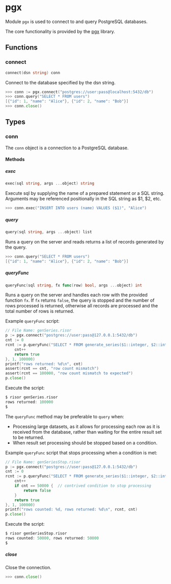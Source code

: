 # pgx

Module `pgx` is used to connect to and query PostgreSQL databases.

The core functionality is provided by the
[pgx](https://github.com/jackc/pgx) library.

## Functions

### connect

```go filename="Function signature"
connect(dsn string) conn
```

Connect to the database specified by the dsn string.

```go copy filename="Example"
>>> conn := pgx.connect("postgres://user:pass@localhost:5432/db")
>>> conn.query("SELECT * FROM users")
[{"id": 1, "name": "Alice"}, {"id": 2, "name": "Bob"}]
>>> conn.close()
```

## Types

### conn

The `conn` object is a connection to a PostgreSQL database.

#### Methods

##### exec

```go filename="Method signature"
exec(sql string, args ...object) string
```

Execute sql by supplying the name of a prepared statement or a SQL string.
Arguments may be referenced positionally in the SQL string as $1, $2, etc.

```go copy filename="Example"
>>> conn.exec("INSERT INTO users (name) VALUES ($1)", "Alice")
```

##### query

```go filename="Method signature"
query(sql string, args ...object) list
```

Runs a query on the server and reads returns a list of records generated by the
query.

```go copy filename="Example"
>>> conn.query("SELECT * FROM users")
[{"id": 1, "name": "Alice"}, {"id": 2, "name": "Bob"}]
```

##### queryFunc

```go filename="Method signature"
queryFunc(sql string, fx func(row) bool, args ...object) int
```

Runs a query on the server and handles each row with the provided function `fx`. If `fx` returns `false`, the query is stopped and the number of rows processed is returned,
otherwise all records are processed and the total number of rows is returned.

Example `queryFunc` script:

```go copy filename="Script"
// File Name: genSeries.risor
p := pgx.connect("postgres://user:pass@127.0.0.1:5432/db")
cnt := 0
rcnt := p.queryFunc("SELECT * FROM generate_series($1::integer, $2::integer)", func(row) {
    cnt++
    return true
}, 1, 100000)
printf("rows returned: %d\n", cnt)
assert(rcnt == cnt, "row count mismatch")
assert(rcnt == 100000, "row count mismatch to expected")
p.close()
```
Execute the script:

```go copy filename="Example"
$ risor genSeries.risor
rows returned: 100000
$
```

The `queryFunc` method may be preferable to `query` when:
 - Processing large datasets, as it allows for processing each row as it is received from the database, rather than waiting for the entire result set to be returned.
 - When result set processing should be stopped based on a condition.

Example `queryFunc` script that stops processing when a condition is met:

```go copy filename="Script"
// File Name: genSeriesStop.risor
p := pgx.connect("postgres://user:pass@127.0.0.1:5432/db")
cnt := 0
rcnt := p.queryFunc("SELECT * FROM generate_series($1::integer, $2::integer)", func(row) {
    cnt++
    if cnt == 50000 {  // contrived condition to stop processing
        return false
    }
    return true
}, 1, 100000)
printf("rows counted: %d, rows returned: %d\n", rcnt, cnt)
p.close()
```
Execute the script:

```go copy filename="Example"
$ risor genSeriesStop.risor
rows counted: 50000, rows returned: 50000
$
```


##### close
Close the connection.

```go copy filename="Example"
>>> conn.close()
```
